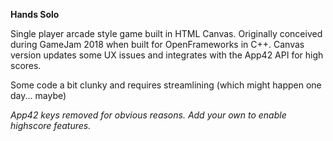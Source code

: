 <b>Hands Solo</b>

Single player arcade style game built in HTML Canvas. Originally conceived during GameJam 2018 when built for OpenFrameworks in C++. Canvas version updates some UX issues and integrates with the App42 API for high scores.

Some code a bit clunky and requires streamlining (which might happen one day... maybe)


<i>App42 keys removed for obvious reasons. Add your own to enable highscore features.</i>

